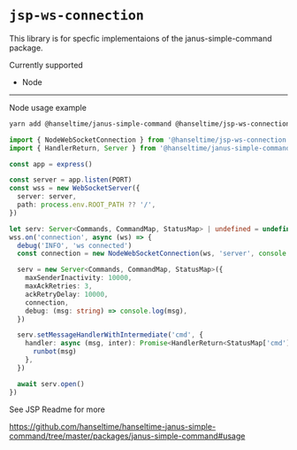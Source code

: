 # `jsp-ws-connection`

This library is for specfic implementaions of the janus-simple-command package.

Currently supported

- Node

---

Node usage example

```bash
yarn add @hanseltime/janus-simple-command @hanseltime/jsp-ws-connection
```

```typescript
import { NodeWebSocketConnection } from '@hanseltime/jsp-ws-connection'
import { HandlerReturn, Server } from '@hanseltime/janus-simple-command'

const app = express()

const server = app.listen(PORT)
const wss = new WebSocketServer({
  server: server,
  path: process.env.ROOT_PATH ?? '/',
})

let serv: Server<Commands, CommandMap, StatusMap> | undefined = undefined
wss.on('connection', async (ws) => {
  debug('INFO', 'ws connected')
  const connection = new NodeWebSocketConnection(ws, 'server', console.log)

  serv = new Server<Commands, CommandMap, StatusMap>({
    maxSenderInactivity: 10000,
    maxAckRetries: 3,
    ackRetryDelay: 10000,
    connection,
    debug: (msg: string) => console.log(msg),
  })

  serv.setMessageHandlerWithIntermediate('cmd', {
    handler: async (msg, inter): Promise<HandlerReturn<StatusMap['cmd']>> => {
      runbot(msg)
    },
  })

  await serv.open()
})
```

See JSP Readme for more

https://github.com/hanseltime/hanseltime-janus-simple-command/tree/master/packages/janus-simple-command#usage
